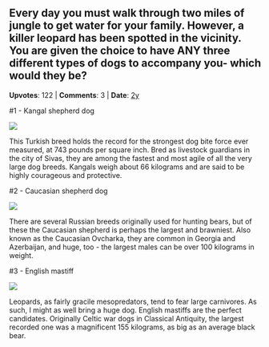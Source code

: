 ## Every day you must walk through two miles of jungle to get water for your family. However, a killer leopard has been spotted in the vicinity. You are given the choice to have ANY three different types of dogs to accompany you- which would they be?
    
**Upvotes**: 122 | **Comments**: 3 | **Date**: [2y](https://www.quora.com/Every-day-you-must-walk-through-two-miles-of-jungle-to-get-water-for-your-family-However-a-killer-leopard-has-been-spotted-in-the-vicinity-You-are-given-the-choice-to-have-ANY-three-different-types-of-dogs-to/answer/Gary-Meaney)

#1 - Kangal shepherd dog

![](https://qph.fs.quoracdn.net/main-qimg-ae2124a44bee5fd76afbe1c3753e3ec8-lq)

This Turkish breed holds the record for the strongest dog bite force ever measured, at 743 pounds per square inch. Bred as livestock guardians in the city of Sivas, they are among the fastest and most agile of all the very large dog breeds. Kangals weigh about 66 kilograms and are said to be highly courageous and protective.

#2 - Caucasian shepherd dog

![](https://qph.fs.quoracdn.net/main-qimg-f0879baabe099e3a4cb2f374744c1873-lq)

There are several Russian breeds originally used for hunting bears, but of these the Caucasian shepherd is perhaps the largest and brawniest. Also known as the Caucasian Ovcharka, they are common in Georgia and Azerbaijan, and huge, too - the largest males can be over 100 kilograms in weight.

#3 - English mastiff

![](https://qph.fs.quoracdn.net/main-qimg-52afb88d3d2d4902161acbea13d86ca3-lq)

Leopards, as fairly gracile mesopredators, tend to fear large carnivores. As such, I might as well bring a huge dog. English mastiffs are the perfect candidates. Originally Celtic war dogs in Classical Antiquity, the largest recorded one was a magnificent 155 kilograms, as big as an average black bear.

